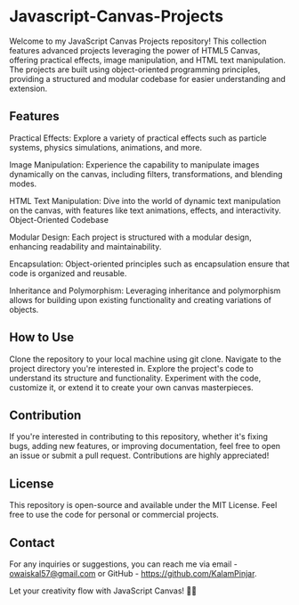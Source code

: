 # Javascript-Canvas-Projects
Welcome to my JavaScript Canvas Projects repository! This collection features advanced projects leveraging the power of HTML5 Canvas, offering practical effects, image manipulation, and HTML text manipulation. The projects are built using object-oriented programming principles, providing a structured and modular codebase for easier understanding and extension.

## Features
Practical Effects: Explore a variety of practical effects such as particle systems, physics simulations, animations, and more.

Image Manipulation: Experience the capability to manipulate images dynamically on the canvas, including filters, transformations, and blending modes.

HTML Text Manipulation: Dive into the world of dynamic text manipulation on the canvas, with features like text animations, effects, and interactivity.
Object-Oriented Codebase

Modular Design: Each project is structured with a modular design, enhancing readability and maintainability.

Encapsulation: Object-oriented principles such as encapsulation ensure that code is organized and reusable.

Inheritance and Polymorphism: Leveraging inheritance and polymorphism allows for building upon existing functionality and creating variations of objects.

## How to Use
Clone the repository to your local machine using git clone.
Navigate to the project directory you're interested in.
Explore the project's code to understand its structure and functionality.
Experiment with the code, customize it, or extend it to create your own canvas masterpieces.

## Contribution
If you're interested in contributing to this repository, whether it's fixing bugs, adding new features, or improving documentation, feel free to open an issue or submit a pull request. Contributions are highly appreciated!

## License
This repository is open-source and available under the MIT License. Feel free to use the code for personal or commercial projects.

## Contact
For any inquiries or suggestions, you can reach me via email - owaiskal57@gmail.com or GitHub - https://github.com/KalamPinjar.

Let your creativity flow with JavaScript Canvas! 🎨🚀
